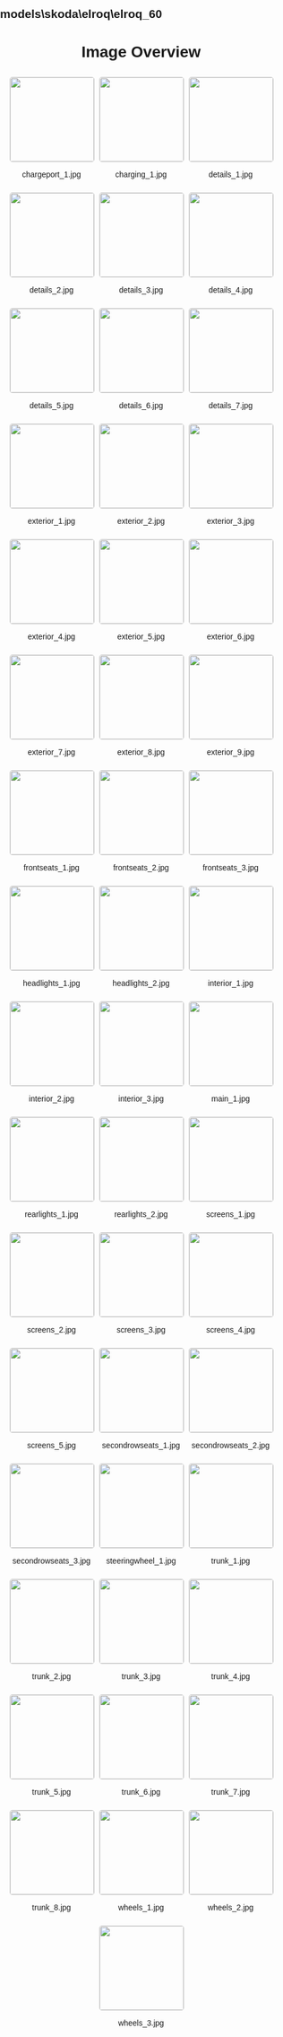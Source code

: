 ## models\skoda\elroq\elroq_60
<style>
    body {
        font-family: Arial, sans-serif;
        margin: 0;
        padding: 0;
    }
    .image-gallery {
        display: flex;
        flex-wrap: wrap;
        gap: 10px;
        justify-content: center;
        padding: 10px;
    }
    .image-gallery img {
        width: 150px;
        height: auto;
        border: 1px solid #ddd;
        border-radius: 5px;
    }
    .image-gallery div {
        flex: 1 1 calc(33.333% - 20px); /* Three images per row on large screens */
        max-width: 150px;
        text-align: center;
    }
    @media (max-width: 768px) {
        .image-gallery div {
            flex: 1 1 calc(50% - 20px); /* Two images per row on medium screens */
        }
    }
    @media (max-width: 480px) {
        .image-gallery div {
            flex: 1 1 100%; /* One image per row on small screens */
        }
    }
</style>
<h1 style ="text-align: center;"> Image Overview </h1> <div class="image-gallery">
<div>
<img src="https://media.evkx.net/multimedia/models/skoda/elroq/elroq_60/chargeport_1_st.jpg">
<p>chargeport_1.jpg</p>
</div>
<div>
<img src="https://media.evkx.net/multimedia/models/skoda/elroq/elroq_60/charging_1_st.jpg">
<p>charging_1.jpg</p>
</div>
<div>
<img src="https://media.evkx.net/multimedia/models/skoda/elroq/elroq_60/details_1_st.jpg">
<p>details_1.jpg</p>
</div>
<div>
<img src="https://media.evkx.net/multimedia/models/skoda/elroq/elroq_60/details_2_st.jpg">
<p>details_2.jpg</p>
</div>
<div>
<img src="https://media.evkx.net/multimedia/models/skoda/elroq/elroq_60/details_3_st.jpg">
<p>details_3.jpg</p>
</div>
<div>
<img src="https://media.evkx.net/multimedia/models/skoda/elroq/elroq_60/details_4_st.jpg">
<p>details_4.jpg</p>
</div>
<div>
<img src="https://media.evkx.net/multimedia/models/skoda/elroq/elroq_60/details_5_st.jpg">
<p>details_5.jpg</p>
</div>
<div>
<img src="https://media.evkx.net/multimedia/models/skoda/elroq/elroq_60/details_6_st.jpg">
<p>details_6.jpg</p>
</div>
<div>
<img src="https://media.evkx.net/multimedia/models/skoda/elroq/elroq_60/details_7_st.jpg">
<p>details_7.jpg</p>
</div>
<div>
<img src="https://media.evkx.net/multimedia/models/skoda/elroq/elroq_60/exterior_1_st.jpg">
<p>exterior_1.jpg</p>
</div>
<div>
<img src="https://media.evkx.net/multimedia/models/skoda/elroq/elroq_60/exterior_2_st.jpg">
<p>exterior_2.jpg</p>
</div>
<div>
<img src="https://media.evkx.net/multimedia/models/skoda/elroq/elroq_60/exterior_3_st.jpg">
<p>exterior_3.jpg</p>
</div>
<div>
<img src="https://media.evkx.net/multimedia/models/skoda/elroq/elroq_60/exterior_4_st.jpg">
<p>exterior_4.jpg</p>
</div>
<div>
<img src="https://media.evkx.net/multimedia/models/skoda/elroq/elroq_60/exterior_5_st.jpg">
<p>exterior_5.jpg</p>
</div>
<div>
<img src="https://media.evkx.net/multimedia/models/skoda/elroq/elroq_60/exterior_6_st.jpg">
<p>exterior_6.jpg</p>
</div>
<div>
<img src="https://media.evkx.net/multimedia/models/skoda/elroq/elroq_60/exterior_7_st.jpg">
<p>exterior_7.jpg</p>
</div>
<div>
<img src="https://media.evkx.net/multimedia/models/skoda/elroq/elroq_60/exterior_8_st.jpg">
<p>exterior_8.jpg</p>
</div>
<div>
<img src="https://media.evkx.net/multimedia/models/skoda/elroq/elroq_60/exterior_9_st.jpg">
<p>exterior_9.jpg</p>
</div>
<div>
<img src="https://media.evkx.net/multimedia/models/skoda/elroq/elroq_60/frontseats_1_st.jpg">
<p>frontseats_1.jpg</p>
</div>
<div>
<img src="https://media.evkx.net/multimedia/models/skoda/elroq/elroq_60/frontseats_2_st.jpg">
<p>frontseats_2.jpg</p>
</div>
<div>
<img src="https://media.evkx.net/multimedia/models/skoda/elroq/elroq_60/frontseats_3_st.jpg">
<p>frontseats_3.jpg</p>
</div>
<div>
<img src="https://media.evkx.net/multimedia/models/skoda/elroq/elroq_60/headlights_1_st.jpg">
<p>headlights_1.jpg</p>
</div>
<div>
<img src="https://media.evkx.net/multimedia/models/skoda/elroq/elroq_60/headlights_2_st.jpg">
<p>headlights_2.jpg</p>
</div>
<div>
<img src="https://media.evkx.net/multimedia/models/skoda/elroq/elroq_60/interior_1_st.jpg">
<p>interior_1.jpg</p>
</div>
<div>
<img src="https://media.evkx.net/multimedia/models/skoda/elroq/elroq_60/interior_2_st.jpg">
<p>interior_2.jpg</p>
</div>
<div>
<img src="https://media.evkx.net/multimedia/models/skoda/elroq/elroq_60/interior_3_st.jpg">
<p>interior_3.jpg</p>
</div>
<div>
<img src="https://media.evkx.net/multimedia/models/skoda/elroq/elroq_60/main_1_st.jpg">
<p>main_1.jpg</p>
</div>
<div>
<img src="https://media.evkx.net/multimedia/models/skoda/elroq/elroq_60/rearlights_1_st.jpg">
<p>rearlights_1.jpg</p>
</div>
<div>
<img src="https://media.evkx.net/multimedia/models/skoda/elroq/elroq_60/rearlights_2_st.jpg">
<p>rearlights_2.jpg</p>
</div>
<div>
<img src="https://media.evkx.net/multimedia/models/skoda/elroq/elroq_60/screens_1_st.jpg">
<p>screens_1.jpg</p>
</div>
<div>
<img src="https://media.evkx.net/multimedia/models/skoda/elroq/elroq_60/screens_2_st.jpg">
<p>screens_2.jpg</p>
</div>
<div>
<img src="https://media.evkx.net/multimedia/models/skoda/elroq/elroq_60/screens_3_st.jpg">
<p>screens_3.jpg</p>
</div>
<div>
<img src="https://media.evkx.net/multimedia/models/skoda/elroq/elroq_60/screens_4_st.jpg">
<p>screens_4.jpg</p>
</div>
<div>
<img src="https://media.evkx.net/multimedia/models/skoda/elroq/elroq_60/screens_5_st.jpg">
<p>screens_5.jpg</p>
</div>
<div>
<img src="https://media.evkx.net/multimedia/models/skoda/elroq/elroq_60/secondrowseats_1_st.jpg">
<p>secondrowseats_1.jpg</p>
</div>
<div>
<img src="https://media.evkx.net/multimedia/models/skoda/elroq/elroq_60/secondrowseats_2_st.jpg">
<p>secondrowseats_2.jpg</p>
</div>
<div>
<img src="https://media.evkx.net/multimedia/models/skoda/elroq/elroq_60/secondrowseats_3_st.jpg">
<p>secondrowseats_3.jpg</p>
</div>
<div>
<img src="https://media.evkx.net/multimedia/models/skoda/elroq/elroq_60/steeringwheel_1_st.jpg">
<p>steeringwheel_1.jpg</p>
</div>
<div>
<img src="https://media.evkx.net/multimedia/models/skoda/elroq/elroq_60/trunk_1_st.jpg">
<p>trunk_1.jpg</p>
</div>
<div>
<img src="https://media.evkx.net/multimedia/models/skoda/elroq/elroq_60/trunk_2_st.jpg">
<p>trunk_2.jpg</p>
</div>
<div>
<img src="https://media.evkx.net/multimedia/models/skoda/elroq/elroq_60/trunk_3_st.jpg">
<p>trunk_3.jpg</p>
</div>
<div>
<img src="https://media.evkx.net/multimedia/models/skoda/elroq/elroq_60/trunk_4_st.jpg">
<p>trunk_4.jpg</p>
</div>
<div>
<img src="https://media.evkx.net/multimedia/models/skoda/elroq/elroq_60/trunk_5_st.jpg">
<p>trunk_5.jpg</p>
</div>
<div>
<img src="https://media.evkx.net/multimedia/models/skoda/elroq/elroq_60/trunk_6_st.jpg">
<p>trunk_6.jpg</p>
</div>
<div>
<img src="https://media.evkx.net/multimedia/models/skoda/elroq/elroq_60/trunk_7_st.jpg">
<p>trunk_7.jpg</p>
</div>
<div>
<img src="https://media.evkx.net/multimedia/models/skoda/elroq/elroq_60/trunk_8_st.jpg">
<p>trunk_8.jpg</p>
</div>
<div>
<img src="https://media.evkx.net/multimedia/models/skoda/elroq/elroq_60/wheels_1_st.jpg">
<p>wheels_1.jpg</p>
</div>
<div>
<img src="https://media.evkx.net/multimedia/models/skoda/elroq/elroq_60/wheels_2_st.jpg">
<p>wheels_2.jpg</p>
</div>
<div>
<img src="https://media.evkx.net/multimedia/models/skoda/elroq/elroq_60/wheels_3_st.jpg">
<p>wheels_3.jpg</p>
</div>
</div>
